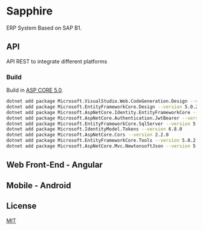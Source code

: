# Sapphire
ERP System Based on SAP B1.

## API

API REST to integrate different platforms

### Build

Build in [ASP CORE 5.0](https://dotnet.microsoft.com/download/dotnet/5.0).

```zsh
dotnet add package Microsoft.VisualStudio.Web.CodeGeneration.Design --version 5.0.1
dotnet add package Microsoft.EntityFrameworkCore.Design --version 5.0.2
dotnet add package Microsoft.AspNetCore.Identity.EntityFrameworkCore --version 5.0.2
dotnet add package Microsoft.AspNetCore.Authentication.JwtBearer --version 5.0.2
dotnet add package Microsoft.EntityFrameworkCore.SqlServer --version 5.0.2
dotnet add package Microsoft.IdentityModel.Tokens --version 6.8.0
dotnet add package Microsoft.AspNetCore.Cors --version 2.2.0
dotnet add package Microsoft.EntityFrameworkCore.Tools --version 5.0.2
dotnet add package Microsoft.AspNetCore.Mvc.NewtonsoftJson --version 5.0.2
```

## Web Front-End - Angular

## Mobile - Android


## License
[MIT](https://choosealicense.com/licenses/mit/)